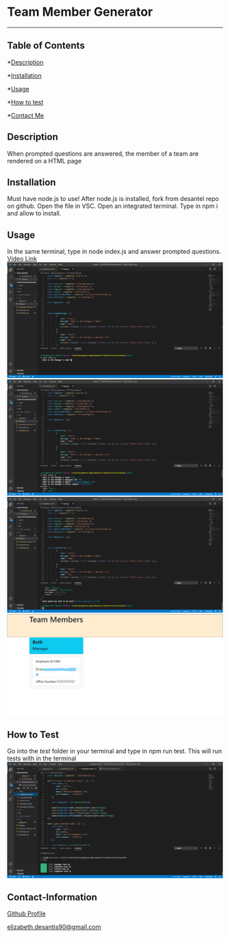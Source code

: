 # Team Member Generator

----

## Table of Contents

*[Description](#description)

*[Installation](#installation)

*[Usage](#usage)

*[How to test](#test)

*[Contact Me](#Contact-Information)
  
## Description
When prompted questions are answered, the member of a team are rendered on a HTML page
  
## Installation
Must have node.js to use!  After node.js is installed, fork from desantel repo on github.  Open the file in VSC.  Open an integrated terminal.  Type in npm i and allow to install.  
  
## Usage
In the same terminal, type in node index.js and answer prompted questions.
[Video Link](https://drive.google.com/file/d/1LgUFodxx4X13OfLfIPfqvAmPiXjj8D-6/view)
![First](./src/node.png)
![Second](./src/step2.png)
![Third](./src/step3.png)
![Final](./src/result.jpg)
  
## How to Test
Go into the _test_ folder in your terminal and type in npm run test.  This will run tests with in the terminal
![Testing](./src/test.png)
  
## Contact-Information
[Github Profile](https://github.com/desantel)

elizabeth.desantis90@gmail.com
